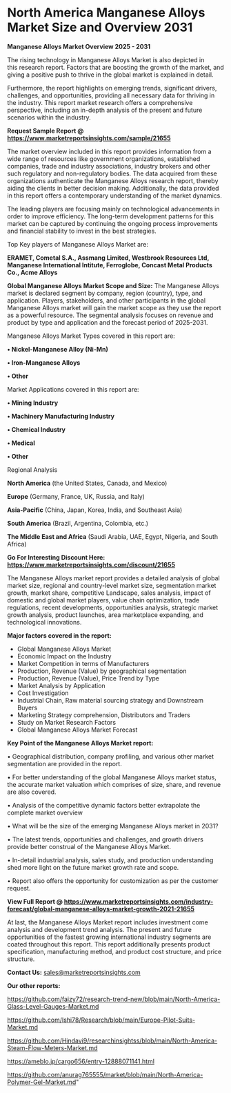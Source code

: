 # North America Manganese Alloys Market Size and Overview 2031

<Strong> Manganese Alloys Market Overview 2025 - 2031</strong>

The rising technology in Manganese Alloys Market is also depicted in this research report. Factors that are boosting the growth of the market, and giving a positive push to thrive in the global market is explained in detail.

Furthermore, the report highlights on emerging trends, significant drivers, challenges, and opportunities, providing all necessary data for thriving in the industry. This report market research offers a comprehensive perspective, including an in-depth analysis of the present and future scenarios within the industry.

<strong>Request Sample Report @ <a href=https://www.marketreportsinsights.com/sample/21655>https://www.marketreportsinsights.com/sample/21655</a></strong>

The market overview included in this report provides information from a wide range of resources like government organizations, established companies, trade and industry associations, industry brokers and other such regulatory and non-regulatory bodies. The data acquired from these organizations authenticate the Manganese Alloys research report, thereby aiding the clients in better decision making. Additionally, the data provided in this report offers a contemporary understanding of the market dynamics.

The leading players are focusing mainly on technological advancements in order to improve efficiency. The long-term development patterns for this market can be captured by continuing the ongoing process improvements and financial stability to invest in the best strategies.

Top Key players of Manganese Alloys Market are:

<strong>ERAMET, Cometal S.A., Assmang Limited, Westbrook Resources Ltd, Manganese International Intitute, Ferroglobe, Concast Metal Products Co., Acme Alloys</strong>

<strong><b>Global Manganese Alloys Market Scope and Size:</b></strong>
The Manganese Alloys market is declared segment by company, region (country), type, and application. Players, stakeholders, and other participants in the global Manganese Alloys market will gain the market scope as they use the report as a powerful resource. The segmental analysis focuses on revenue and product by type and application and the forecast period of 2025-2031.

Manganese Alloys Market Types covered in this report are:

<strong>• Nickel-Manganese Alloy (Ni-Mn)

• Iron-Manganese Alloys

• Other</strong>

Market Applications covered in this report are:

<strong>• Mining Industry

• Machinery Manufacturing Industry

• Chemical Industry

• Medical

• Other</strong> 

Regional Analysis

<strong>North America</strong> (the United States, Canada, and Mexico)

<strong>Europe</strong> (Germany, France, UK, Russia, and Italy)

<strong>Asia-Pacific</strong> (China, Japan, Korea, India, and Southeast Asia)

<strong>South America</strong> (Brazil, Argentina, Colombia, etc.)

<strong>The Middle East and Africa</strong> (Saudi Arabia, UAE, Egypt, Nigeria, and South Africa)

<strong>Go For Interesting Discount Here: <a href=https://www.marketreportsinsights.com/discount/21655>https://www.marketreportsinsights.com/discount/21655</a></strong>

The Manganese Alloys market report provides a detailed analysis of global market size, regional and country-level market size, segmentation market growth, market share, competitive Landscape, sales analysis, impact of domestic and global market players, value chain optimization, trade regulations, recent developments, opportunities analysis, strategic market growth analysis, product launches, area marketplace expanding, and technological innovations.

<strong><b>Major factors covered in the report:</b></strong>
<ul>
  <li>Global Manganese Alloys Market </li>
  <li>Economic Impact on the Industry</li>
  <li>Market Competition in terms of Manufacturers</li>
  <li>Production, Revenue (Value) by geographical segmentation</li>
  <li>Production, Revenue (Value), Price Trend by Type</li>
  <li>Market Analysis by Application</li>
  <li>Cost Investigation</li>
  <li>Industrial Chain, Raw material sourcing strategy and Downstream Buyers</li>
  <li>Marketing Strategy comprehension, Distributors and Traders</li>
  <li>Study on Market Research Factors</li>
  <li>Global Manganese Alloys Market Forecast</li>
</ul>

<strong><b>Key Point of the Manganese Alloys Market report:</b></strong>

• Geographical distribution, company profiling, and various other market segmentation are provided in the report.

• For better understanding of the global Manganese Alloys market status, the accurate market valuation which comprises of size, share, and revenue are also covered.

• Analysis of the competitive dynamic factors better extrapolate the complete market overview

• What will be the size of the emerging Manganese Alloys market in 2031?

• The latest trends, opportunities and challenges, and growth drivers provide better construal of the Manganese Alloys Market.

• In-detail industrial analysis, sales study, and production understanding shed more light on the future market growth rate and scope.

• Report also offers the opportunity for customization as per the customer request.

<strong><b>View Full Report @ <a href=https://www.marketreportsinsights.com/industry-forecast/global-manganese-alloys-market-growth-2021-21655>https://www.marketreportsinsights.com/industry-forecast/global-manganese-alloys-market-growth-2021-21655</a></b></strong>


At last, the Manganese Alloys Market report includes investment come analysis and development trend analysis. The present and future opportunities of the fastest growing international industry segments are coated throughout this report. This report additionally presents product specification, manufacturing method, and product cost structure, and price structure.

<strong>Contact Us:</strong>
sales@marketreportsinsights.com

<strong>Our other reports:</strong>

<a href=https://github.com/faizy72/research-trend-new/blob/main/North-America-Glass-Level-Gauges-Market.md>https://github.com/faizy72/research-trend-new/blob/main/North-America-Glass-Level-Gauges-Market.md</a>

<a href=https://github.com/Ishi78/Research/blob/main/Europe-Pilot-Suits-Market.md>https://github.com/Ishi78/Research/blob/main/Europe-Pilot-Suits-Market.md</a>

<a href=https://github.com/Hindavi9/researchinsightss/blob/main/North-America-Steam-Flow-Meters-Market.md>https://github.com/Hindavi9/researchinsightss/blob/main/North-America-Steam-Flow-Meters-Market.md</a>

<a href=https://ameblo.jp/cargo656/entry-12888071141.html>https://ameblo.jp/cargo656/entry-12888071141.html</a>

<a href=https://github.com/anurag765555/market/blob/main/North-America-Polymer-Gel-Market.md>https://github.com/anurag765555/market/blob/main/North-America-Polymer-Gel-Market.md</a>"
